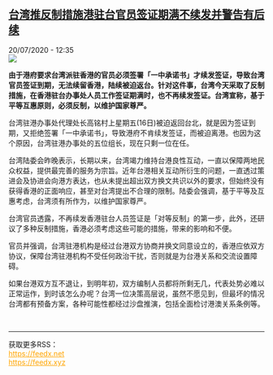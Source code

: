 <!--1595246135000-->
[台湾推反制措施港驻台官员签证期满不续发并警告有后续](http://www.rfi.fr//cn/%E4%B8%AD%E5%9B%BD/20200720-%E5%8F%B0%E6%B9%BE%E6%8E%A8%E5%8F%8D%E5%88%B6%E6%8E%AA%E6%96%BD%E6%B8%AF%E9%A9%BB%E5%8F%B0%E5%AE%98%E5%91%98%E7%AD%BE%E8%AF%81%E6%9C%9F%E6%BB%A1%E4%B8%8D%E7%BB%AD%E5%8F%91%E5%B9%B6%E8%AD%A6%E5%91%8A%E6%9C%89%E5%90%8E%E7%BB%AD)
------

<div>20/07/2020 - 12:35</div><img src="https://s.rfi.fr/media/display/6f9a9756-b552-11ea-9b54-005056a98db9/w:310/p:16x9/5ef16f702b305.jpg"><p><strong>由于港府要求台湾派驻香港的官员必须签署「一中承诺书」才续发签证，导致台湾官员签证到期，无法续留香港，陆续被迫返台。针对这件事，台湾今天采取了反制措施，在香港驻台办事处人员工作签证期满时，也不再续发签证。台湾宣称，基于平等互惠原则，必须反制，以维护国家尊严。</strong></p><div class="t-content__body u-clearfix"><div class="m-interstitial"></div><p>台湾驻港办事处代理处长高铭村上星期五(16日)被迫返回台北，就是因为签证到期，又拒绝签署「一中承诺书」，导致港府不肯续发签证，而被迫离港。也因为这个原因，台湾驻港办事处的五位组长，现在只剩一位在任。</p><p>台湾陆委会昨晚表示，长期以来，台湾竭力维持台港良性互动，一直以保障两地民众权益，提供最完善的服务为宗旨。近年台港相关互动所衍生的问题，一直透过策进会及协进会向港方表达，也从未提出超出双方换文共识以外的要求，但始终没有获得香港的正面响应，甚至对台湾提出不合理的限制。陆委会强调，基于平等及互惠考虑，台湾须有所作为，以维护国家尊严。</p><p>台湾官员透露，不再续发香港驻台人员签证是「对等反制」的第一步，此外，还研议了多种反制措施，香港必须考虑这些可能的措施，带来的影响和不便。</p><p>官员并强调，台湾驻港机构是经过台港双方协商并换文同意设立的，香港应依双方协议，保障台湾驻港机构不受任何政治干扰，否则就是为台港关系和交流设置障碍。</p><p>如果台港双方互不退让，到明年初，双方编制人员都将所剩无几，代表处势必难以正常运作，到时该怎么办呢？台湾一位决策高层说，虽然不愿见到，但最坏的情况台湾都有预备方案，各种可能性都经过沙盘推演，包括全面检讨港澳关系条例等。</p><div class="o-self-promo o-self-promo--nl o-self-promo--hidden" data-selfpromo-newsletter></div><div class="o-self-promo o-self-promo--app o-self-promo--hidden" data-selfpromo-app></div></div><br><hr><div>获取更多RSS：<br><a href="https://feedx.net" style="color:orange" target="_blank">https://feedx.net</a> <br><a href="https://feedx.xyz" style="color:orange" target="_blank">https://feedx.xyz</a><br></div>

